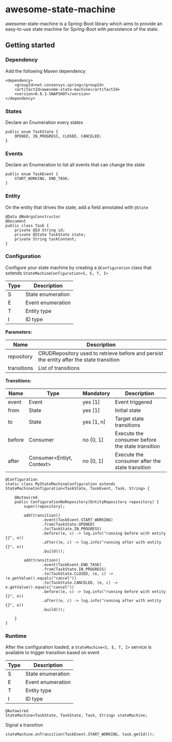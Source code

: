 # awesome-state-machine

awesome-state-machine is a Spring-Boot library which aims to provide an easy-to-use state machine for Spring-Boot with persistence of the state. 

## Getting started

### Dependency 

Add the following Maven dependency


```
<dependency>
    <groupId>net.consensys.spring</groupId>
    <artifactId>awesome-state-machine</artifactId>
    <version>0.0.1-SNAPSHOT</version>
</dependency>
```


### States 

Declare an Enumeration every states

```
public enum TaskState {
    OPENED, IN_PROGRESS, CLOSED, CANCELED;
}
```

### Events 

Declare an Enumeration to list all events that can change the state

```
public enum TaskEvent {
    START_WORKING, END_TASK;
}

```


### Entity 

On the entity that drives the state, add a field annotated with `@State`

```
@Data @NoArgsConstructor
@Document
public class Task {
    private @Id String id;
    private @State TaskState state;
    private String taskContent;
}
```


### Configuration

Configure your state machine by creating a `@Configuration` class that sxtends `StateMachineConfiguration<S, E, T, I>`

| Type | Description |
| -------- | -------- | 
| S | State enumeration |
| E | Event enumeration |
| T | Entity type |
| I | ID type  |


**Parameters:**

| Name | Description |
| -------- | -------- | 
| repository | CRUDRepository used to retrieve before and persist the entity after the state transition |
| transitions | List of transitions |


**Transitions:**

| Name | Type | Mandatory | Description |
| -------- | -------- | -------- | -------- | 
| event | Event | yes [1] | Event triggered |
| from | State  | yes [1] | Initial state |
| to | State  | yes [1, n] | Target state transitions |
| before | Consumer | no [0, 1] | Execute the consumer before the state transition  |
| after | Consumer<Entiyt, Context> | no [0, 1] | Execute the consumer after the state transition |


```
@Configuration
static class MyStateMachineConfiguration extends StateMachineConfiguration<TaskState, TaskEvent, Task, String> {

    @Autowired
    public ConfigurationNoRepository(EntityRepository repository) {
        super(repository);
        
        add(transition()
                .event(TaskEvent.START_WORKING)
                .from(TaskState.OPENED)
                .to(TaskState.IN_PROGRESS)
                .before((e, c) -> log.info("running before with entity {}", e))
                .after((e, c) -> log.info("running after with entity {}", e))
                .build());
        
        add(transition()
                .event(TaskEvent.END_TASK)
                .from(TaskState.IN_PROGRESS)
                .to(TaskState.CLOSED, (e, c) -> !e.getValue().equals("cancel"))
                .to(TaskState.CANCELED, (e, c) -> e.getValue().equals("cancel"))
                .before((e, c) -> log.info("running before with entity {}", e))
                .after((e, c) -> log.info("running after with entity {}", e))
                .build());

    }
}
 ```


### Runtime
 
After the configuration loaded, a `StateMachine<S, E, T, I>` service is available to trigger transition based on event

| Type | Description |
| -------- | -------- | 
| S | State enumeration |
| E | Event enumeration |
| T | Entity type |
| I | ID type  |

```
@Autowired
StateMachine<TaskState, TaskState, Task, String> stateMachine;
```

Signal a transition

```
stateMachine.onTransition(TaskEvent.START_WORKING, task.getId());
```




    
    
